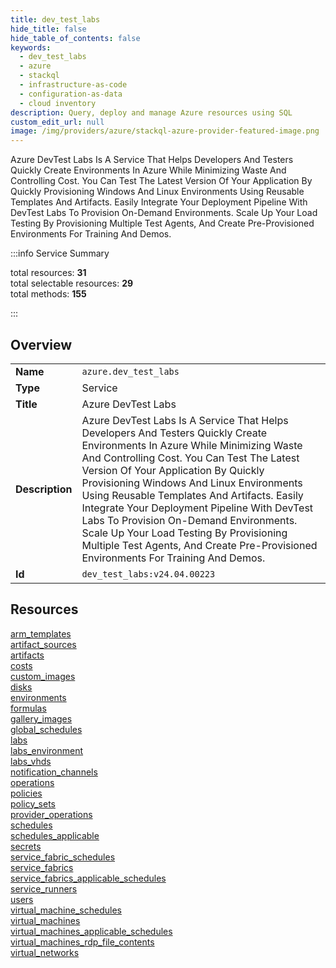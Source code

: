 ```yaml
---
title: dev_test_labs
hide_title: false
hide_table_of_contents: false
keywords:
  - dev_test_labs
  - azure
  - stackql
  - infrastructure-as-code
  - configuration-as-data
  - cloud inventory
description: Query, deploy and manage Azure resources using SQL
custom_edit_url: null
image: /img/providers/azure/stackql-azure-provider-featured-image.png
---
```


Azure DevTest Labs Is A Service That Helps Developers And Testers Quickly Create Environments In Azure While Minimizing Waste And Controlling Cost. You Can Test The Latest Version Of Your Application By Quickly Provisioning Windows And Linux Environments Using Reusable Templates And Artifacts. Easily Integrate Your Deployment Pipeline With DevTest Labs To Provision On-Demand Environments. Scale Up Your Load Testing By Provisioning Multiple Test Agents, And Create Pre-Provisioned Environments For Training And Demos.  
    
:::info Service Summary

<div class="row">
<div class="providerDocColumn">
<span>total resources:&nbsp;<b>31</b></span><br />
<span>total selectable resources:&nbsp;<b>29</b></span><br />
<span>total methods:&nbsp;<b>155</b></span><br />
</div>
</div>

:::

## Overview
<table><tbody>
<tr><td><b>Name</b></td><td><code>azure.dev_test_labs</code></td></tr>
<tr><td><b>Type</b></td><td>Service</td></tr>
<tr><td><b>Title</b></td><td>Azure DevTest Labs</td></tr>
<tr><td><b>Description</b></td><td>Azure DevTest Labs Is A Service That Helps Developers And Testers Quickly Create Environments In Azure While Minimizing Waste And Controlling Cost. You Can Test The Latest Version Of Your Application By Quickly Provisioning Windows And Linux Environments Using Reusable Templates And Artifacts. Easily Integrate Your Deployment Pipeline With DevTest Labs To Provision On-Demand Environments. Scale Up Your Load Testing By Provisioning Multiple Test Agents, And Create Pre-Provisioned Environments For Training And Demos.</td></tr>
<tr><td><b>Id</b></td><td><code>dev_test_labs:v24.04.00223</code></td></tr>
</tbody></table>

## Resources
<div class="row">
<div class="providerDocColumn">
<a href="/providers/azure/dev_test_labs/arm_templates/">arm_templates</a><br />
<a href="/providers/azure/dev_test_labs/artifact_sources/">artifact_sources</a><br />
<a href="/providers/azure/dev_test_labs/artifacts/">artifacts</a><br />
<a href="/providers/azure/dev_test_labs/costs/">costs</a><br />
<a href="/providers/azure/dev_test_labs/custom_images/">custom_images</a><br />
<a href="/providers/azure/dev_test_labs/disks/">disks</a><br />
<a href="/providers/azure/dev_test_labs/environments/">environments</a><br />
<a href="/providers/azure/dev_test_labs/formulas/">formulas</a><br />
<a href="/providers/azure/dev_test_labs/gallery_images/">gallery_images</a><br />
<a href="/providers/azure/dev_test_labs/global_schedules/">global_schedules</a><br />
<a href="/providers/azure/dev_test_labs/labs/">labs</a><br />
<a href="/providers/azure/dev_test_labs/labs_environment/">labs_environment</a><br />
<a href="/providers/azure/dev_test_labs/labs_vhds/">labs_vhds</a><br />
<a href="/providers/azure/dev_test_labs/notification_channels/">notification_channels</a><br />
<a href="/providers/azure/dev_test_labs/operations/">operations</a><br />
<a href="/providers/azure/dev_test_labs/policies/">policies</a><br />
</div>
<div class="providerDocColumn">
<a href="/providers/azure/dev_test_labs/policy_sets/">policy_sets</a><br />
<a href="/providers/azure/dev_test_labs/provider_operations/">provider_operations</a><br />
<a href="/providers/azure/dev_test_labs/schedules/">schedules</a><br />
<a href="/providers/azure/dev_test_labs/schedules_applicable/">schedules_applicable</a><br />
<a href="/providers/azure/dev_test_labs/secrets/">secrets</a><br />
<a href="/providers/azure/dev_test_labs/service_fabric_schedules/">service_fabric_schedules</a><br />
<a href="/providers/azure/dev_test_labs/service_fabrics/">service_fabrics</a><br />
<a href="/providers/azure/dev_test_labs/service_fabrics_applicable_schedules/">service_fabrics_applicable_schedules</a><br />
<a href="/providers/azure/dev_test_labs/service_runners/">service_runners</a><br />
<a href="/providers/azure/dev_test_labs/users/">users</a><br />
<a href="/providers/azure/dev_test_labs/virtual_machine_schedules/">virtual_machine_schedules</a><br />
<a href="/providers/azure/dev_test_labs/virtual_machines/">virtual_machines</a><br />
<a href="/providers/azure/dev_test_labs/virtual_machines_applicable_schedules/">virtual_machines_applicable_schedules</a><br />
<a href="/providers/azure/dev_test_labs/virtual_machines_rdp_file_contents/">virtual_machines_rdp_file_contents</a><br />
<a href="/providers/azure/dev_test_labs/virtual_networks/">virtual_networks</a><br />
</div>
</div>
